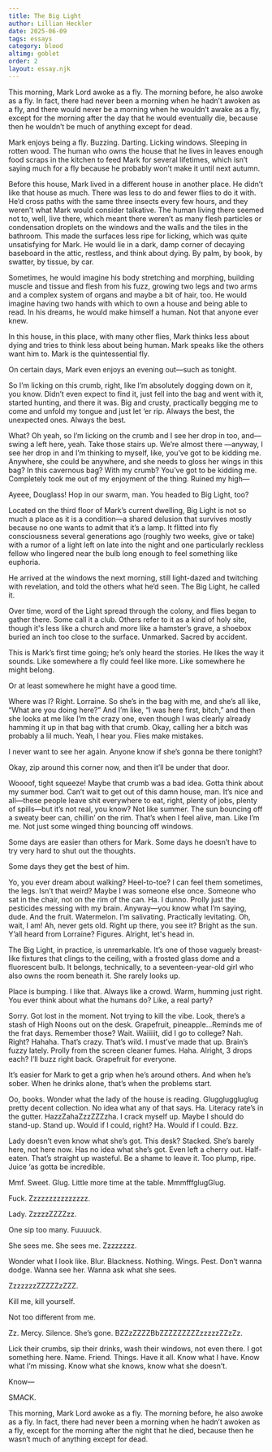 ```yaml
---
title: The Big Light
author: Lillian Heckler
date: 2025-06-09
tags: essays
category: blood
altimg: goblet
order: 2
layout: essay.njk
---
```


This morning, Mark Lord awoke as a fly. The morning before, he also awoke as a fly. In fact, there had never been a morning when he hadn’t awoken as a fly, and there would never be a morning when he wouldn’t awake as a fly, except for the morning after the day that he would eventually die, because then he wouldn’t be much of anything except for dead.

Mark enjoys being a fly. Buzzing. Darting. Licking windows. Sleeping in rotten wood. The human who owns the house that he lives in leaves enough food scraps in the kitchen to feed Mark for several lifetimes, which isn’t saying much for a fly because he probably won’t make it until next autumn.

Before this house, Mark lived in a different house in another place. He didn’t like that house as much. There was less to do and fewer flies to do it with. He’d cross paths with the same three insects every few hours, and they weren’t what Mark would consider talkative. The human living there seemed not to, well, live there, which meant there weren’t as many flesh particles or condensation droplets on the windows and the walls and the tiles in the bathroom. This made the surfaces less ripe for licking, which was quite unsatisfying for Mark. He would lie in a dark, damp corner of decaying baseboard in the attic, restless, and think about dying. By palm, by book, by swatter, by tissue, by car.

Sometimes, he would imagine his body stretching and morphing, building muscle and tissue and flesh from his fuzz, growing two legs and two arms and a complex system of organs and maybe a bit of hair, too. He would imagine having two hands with which to own a house and being able to read. In his dreams, he would make himself a human. Not that anyone ever knew.

In this house, in this place, with many other flies, Mark thinks less about dying and tries to think less about being human. Mark speaks like the others want him to. Mark is the quintessential fly. 

On certain days, Mark even enjoys an evening out—such as tonight. 

<p class="special">So I’m licking on this crumb, right, like I’m absolutely dogging down on it, you know. Didn’t even expect to find it, just fell into the bag and went with it, started hunting, and there it was. Big and crusty,  practically begging me to come and unfold my tongue and just let ‘er rip. Always the best, the unexpected ones. Always the best.</p> 

<p class="special">What? Oh yeah, so I’m licking on the crumb and I see her drop in too, and— swing a left here, yeah. Take those stairs up. We’re almost there —anyway, I see her drop in and I’m thinking to myself, like, you’ve got to be kidding me. Anywhere, she could be anywhere, and she needs to gloss her wings in this bag? In this cavernous bag? With my crumb? You’ve got to be kidding me. Completely took me out of my enjoyment of the thing. Ruined my high—</p>

<p class="special">Ayeee, Douglass! Hop in our swarm, man. You headed to Big Light, too?</p>

Located on the third floor of Mark’s current dwelling, Big Light is not so much a place as it is a condition—a shared delusion that survives mostly because no one wants to admit that it’s a lamp. It flitted into fly consciousness several generations ago (roughly two weeks, give or take) with a rumor of a light left on late into the night and one particularly reckless fellow who lingered near the bulb long enough to feel something like euphoria.

He arrived at the windows the next morning, still light-dazed and twitching with revelation, and told the others what he’d seen. The Big Light, he called it.

Over time, word of the Light spread through the colony, and flies began to gather there. Some call it a club. Others refer to it as a kind of holy site, though it's less like a church and more like a hamster’s grave, a shoebox buried an inch too close to the surface. Unmarked. Sacred by accident.

This is Mark’s first time going; he’s only heard the stories. He likes the way it sounds. Like somewhere a fly could feel like more. Like somewhere he might belong.

Or at least somewhere he might have a good time.

<p class="special">Where was I? Right. Lorraine. So she’s in the bag with me, and she’s all like, “What are you doing here?” And I’m like, “I was here first, bitch,” and then she looks at me like I’m the crazy one, even though I was clearly already hamming it up in that bag with that crumb. Okay, calling her a bitch was probably a lil much. Yeah, I hear you. Flies make mistakes.</p>

<p class="special">I never want to see her again. Anyone know if she’s gonna be there tonight?</p>

<p class="special">Okay, zip around this corner now, and then it’ll be under that door.</p>

<p class="special">Woooof, tight squeeze! Maybe that crumb was a bad idea. Gotta think about my summer bod. Can’t wait to get out of this damn house, man. It’s nice and all—these people leave shit everywhere to eat, right, plenty of jobs, plenty of spills—but it’s not real, you know? Not like summer. The sun bouncing off a sweaty beer can, chillin’ on the rim. That’s when I feel alive, man. Like I’m me. Not just some winged thing bouncing off windows.</p>

Some days are easier than others for Mark. Some days he doesn’t have to try very hard to shut out the thoughts.

Some days they get the best of him.

<p class="special">Yo, you ever dream about walking? Heel-to-toe? I can feel them sometimes, the legs. Isn’t that weird? Maybe I was someone else once. Someone who sat in the chair, not on the rim of the can. Ha. I dunno. Prolly just the pesticides messing with my brain. Anyway—you know what I’m saying, dude. And the fruit. Watermelon. I’m salivating. Practically levitating. Oh, wait, I am! Ah, never gets old. Right up there, you see it? Bright as the sun. Y’all heard from Lorraine? Figures. Alright, let's head in.</p>

The Big Light, in practice, is unremarkable. It’s one of those vaguely breast-like fixtures that clings to the ceiling, with a frosted glass dome and a fluorescent bulb. It belongs, technically, to a seventeen-year-old girl who also owns the room beneath it. She rarely looks up.

<p class="special">Place is bumping. I like that. Always like a crowd. Warm, humming just right. You ever think about what the humans do? Like, a real party?</p>

<p class="special">Sorry. Got lost in the moment. Not trying to kill the vibe. Look, there’s a stash of High Noons out on the desk. Grapefruit, pineapple…Reminds me of the frat days. Remember those? Wait. Waiiiiit, did I go to college? Nah. Right? Hahaha. That’s crazy. That’s wild. I must’ve made that up. Brain’s fuzzy lately. Prolly from the screen cleaner fumes. Haha. Alright, 3 drops each? I’ll buzz right back. Grapefruit for everyone.</p>

It’s easier for Mark to get a grip when he’s around others. And when he’s sober. When he drinks alone, that’s when the problems start.

<p class="special">Oo, books. Wonder what the lady of the house is reading. Gluggluggluglug pretty decent collection. No idea what any of that says. Ha. Literacy rate’s in the gutter. HazzZahaZzzZZZzha. I crack myself up. Maybe I should do stand-up. Stand up. Would if I could, right? Ha. Would if I could. Bzz.</p>

<p class="special">Lady doesn’t even know what she’s got. This desk? Stacked. She’s barely here, not here now. Has no idea what she’s got. Even left a cherry out. Half-eaten. That’s straight up wasteful. Be a shame to leave it. Too plump, ripe. Juice ‘as gotta be incredible.</p>

<p class="special">Mmf. Sweet. Glug. Little more time at the table. MmmfffglugGlug.</p>

<p class="special">Fuck. Zzzzzzzzzzzzzzz.</p> 

<p class="special">Lady. ZzzzzZZZZzz.</p>

<p class="special">One sip too many. Fuuuuck.</p>

<p class="special">She sees me. She sees me. Zzzzzzzz.</p> 

<p class="special">Wonder what I look like. Blur. Blackness. Nothing. Wings. Pest. Don’t wanna dodge. Wanna see her. Wanna ask what she sees.</p>

<p class="special">ZzzzzzzZZZZZzZZZ.</p>

<p class="special">Kill me, kill yourself.</p>

<p class="special">Not too different from me.</p>

<p class="special">Zz. Mercy. Silence. She’s gone. BZZzZZZZBbZZZZZZZZZzzzzzZZzZz.</p>

<p class="special">Lick their crumbs, sip their drinks, wash their windows, not even there. I got something here. Name. Friend. Things. Have it all. Know what I have. Know what I’m missing. Know what she knows, know what she doesn’t.</p>

<p class="special">Know—</p>

<p class="special">SMACK.</p>

This morning, Mark Lord awoke as a fly. The morning before, he also awoke as a fly. In fact, there had never been a morning when he hadn’t awoken as a fly, except for the morning after the night that he died, because then he wasn’t much of anything except for dead.
